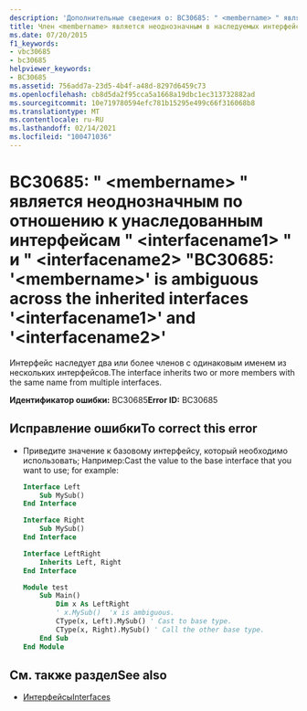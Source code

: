 ```yaml
---
description: 'Дополнительные сведения о: BC30685: " <membername> " является неоднозначным по отношению к унаследованным интерфейсам " <interfacename1> " и " <interfacename2> "'
title: Член <membername> является неоднозначным в наследуемых интерфейсах <interfacename1> и <interfacename2>
ms.date: 07/20/2015
f1_keywords:
- vbc30685
- bc30685
helpviewer_keywords:
- BC30685
ms.assetid: 756add7a-23d5-4b4f-a48d-8297d6459c73
ms.openlocfilehash: cb8d5da2f95cca5a1668a19dbc1ec313732882ad
ms.sourcegitcommit: 10e719780594efc781b15295e499c66f316068b8
ms.translationtype: MT
ms.contentlocale: ru-RU
ms.lasthandoff: 02/14/2021
ms.locfileid: "100471036"
---
```

# <a name="bc30685-membername-is-ambiguous-across-the-inherited-interfaces-interfacename1-and-interfacename2"></a><span data-ttu-id="66baf-103">BC30685: " \<membername> " является неоднозначным по отношению к унаследованным интерфейсам " \<interfacename1> " и " \<interfacename2> "</span><span class="sxs-lookup"><span data-stu-id="66baf-103">BC30685: '\<membername>' is ambiguous across the inherited interfaces '\<interfacename1>' and '\<interfacename2>'</span></span>

<span data-ttu-id="66baf-104">Интерфейс наследует два или более членов с одинаковым именем из нескольких интерфейсов.</span><span class="sxs-lookup"><span data-stu-id="66baf-104">The interface inherits two or more members with the same name from multiple interfaces.</span></span>

 <span data-ttu-id="66baf-105">**Идентификатор ошибки:** BC30685</span><span class="sxs-lookup"><span data-stu-id="66baf-105">**Error ID:** BC30685</span></span>

## <a name="to-correct-this-error"></a><span data-ttu-id="66baf-106">Исправление ошибки</span><span class="sxs-lookup"><span data-stu-id="66baf-106">To correct this error</span></span>

- <span data-ttu-id="66baf-107">Приведите значение к базовому интерфейсу, который необходимо использовать; Например:</span><span class="sxs-lookup"><span data-stu-id="66baf-107">Cast the value to the base interface that you want to use; for example:</span></span>

    ```vb
    Interface Left
        Sub MySub()
    End Interface

    Interface Right
        Sub MySub()
    End Interface

    Interface LeftRight
        Inherits Left, Right
    End Interface

    Module test
        Sub Main()
            Dim x As LeftRight
            ' x.MySub()  'x is ambiguous.
            CType(x, Left).MySub() ' Cast to base type.
            CType(x, Right).MySub() ' Call the other base type.
        End Sub
    End Module
    ```

## <a name="see-also"></a><span data-ttu-id="66baf-108">См. также раздел</span><span class="sxs-lookup"><span data-stu-id="66baf-108">See also</span></span>

- [<span data-ttu-id="66baf-109">Интерфейсы</span><span class="sxs-lookup"><span data-stu-id="66baf-109">Interfaces</span></span>](../../programming-guide/language-features/interfaces/index.md)
